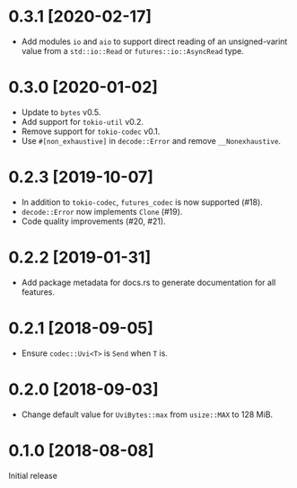 # 0.3.1 [2020-02-17]

- Add modules `io` and `aio` to support direct reading of an unsigned-varint
  value from a `std::io::Read` or `futures::io::AsyncRead` type.

# 0.3.0 [2020-01-02]

- Update to `bytes` v0.5.
- Add support for `tokio-util` v0.2.
- Remove support for `tokio-codec` v0.1.
- Use `#[non_exhaustive]` in `decode::Error` and remove `__Nonexhaustive`.

# 0.2.3 [2019-10-07]

- In addition to `tokio-codec`, `futures_codec` is now supported (#18).
- `decode::Error` now implements `Clone` (#19).
- Code quality improvements (#20, #21).

# 0.2.2 [2019-01-31]

- Add package metadata for docs.rs to generate documentation for all features.

# 0.2.1 [2018-09-05]

- Ensure `codec::Uvi<T>` is `Send` when `T` is.

# 0.2.0 [2018-09-03]

- Change default value for `UviBytes::max` from `usize::MAX` to 128 MiB.

# 0.1.0 [2018-08-08]

Initial release
